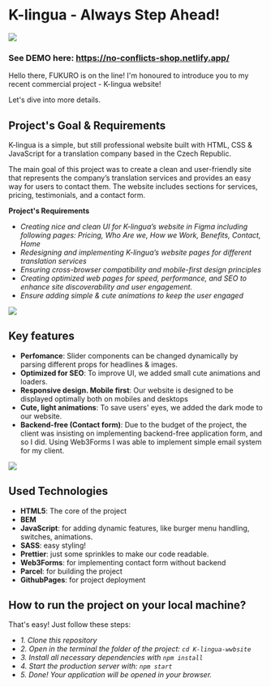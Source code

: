# K-lingua - Always Step Ahead!

![](https://imgur.com/bWIgVsE.gif)

### See DEMO here: https://no-conflicts-shop.netlify.app/

Hello there, FUKURO is on the line!
I'm honoured to introduce you to my recent commercial project - K-lingua website!

Let's dive into more details.

## Project's Goal & Requirements

K-lingua is a simple, but still professional website built with HTML, CSS & JavaScript for a translation company based in the Czech Republic.

The main goal of this project was to create a clean and user-friendly site that represents the company’s translation services and provides an easy way for users to contact them. The website includes sections for services, pricing, testimonials, and a contact form.

**Project's Requirements**
- *Creating nice and clean UI for K-lingua’s website in Figma including following pages: Pricing, Who Are we, How we Work, Benefits, Contact, Home*
- *Redesigning and implementing K-lingua’s website pages for different translation services*
- *Ensuring cross-browser compatibility and mobile-first design principles*
- *Creating optimized web pages for speed, performance, and SEO to enhance site discoverability and user engagement.*
- *Ensure adding simple & cute animations to keep the user engaged*

![](https://imgur.com/pOMfHtQ.gif)

 ## Key features

- **Perfomance**: Slider components can be changed dynamically by parsing different props for headlines & images.
- **Optimized for SEO**: To improve UI, we added small cute animations and loaders.
- **Responsive design. Mobile first**: Our website is designed to be displayed optimally both on mobiles and desktops
- **Cute, light animations**: To save users' eyes, we added the dark mode to our website.
- **Backend-free (Contact form)**: Due to the budget of the project, the client was insisting on implementing backend-free application form, and so I did. Using Web3Forms I was able to implement simple email system for my client.

![](https://imgur.com/Ef3yerr.gif)

## Used Technologies
- **HTML5**: The core of the project
- **BEM**
- **JavaScript**: for adding dynamic features, like burger menu handling, switches, animations.
- **SASS**: easy styling!
- **Prettier**: just some sprinkles to make our code readable.
- **Web3Forms**: for implementing contact form without backend
- **Parcel**: for building the project
- **GithubPages**: for project deployment

## How to run the project on your local machine?

That's easy! Just follow these steps:

- *1. Clone this repository*
- *2. Open in the terminal the folder of the project: `cd K-lingua-wwbsite`*
- *3. Install all necessary dependencies with `npm install`*
- *4. Start the production server with: `npm start`*
- *5. Done! Your application will be opened in your browser.*

